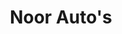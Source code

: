 ---
title: "Noor Auto's"
url: /karachi/noor-autos-water-pump-market-federal-b-area-naseerabad-block-14-gulberg-town/
shop: car parts
---